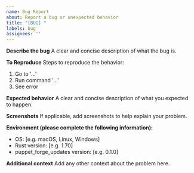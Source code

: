 ```yaml
---
name: Bug Report
about: Report a bug or unexpected behavior
title: "[BUG] "
labels: bug
assignees: ''
---
```


**Describe the bug**
A clear and concise description of what the bug is.

**To Reproduce**
Steps to reproduce the behavior:
1. Go to '...'
2. Run command '...'
3. See error

**Expected behavior**
A clear and concise description of what you expected to happen.

**Screenshots**
If applicable, add screenshots to help explain your problem.

**Environment (please complete the following information):**
- OS: [e.g. macOS, Linux, Windows]
- Rust version: [e.g. 1.70]
- puppet_forge_updates version: [e.g. 0.1.0]

**Additional context**
Add any other context about the problem here.